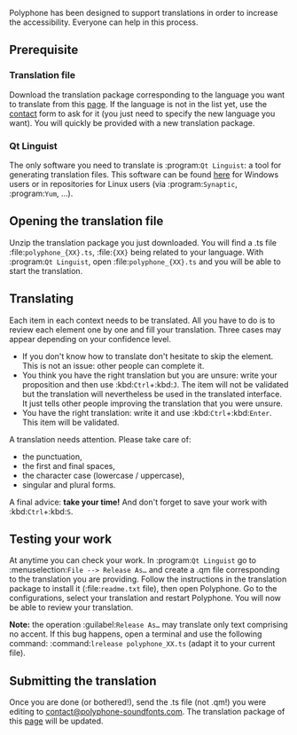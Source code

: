Polyphone has been designed to support translations in order to increase the accessibility.
Everyone can help in this process.


## Prerequisite


### Translation file


Download the translation package corresponding to the language you want to translate from this [page](https://www.polyphone-soundfonts.com/en/download/translations).
If the language is not in the list yet, use the [contact](https://www.polyphone-soundfonts.com/en/contact) form to ask for it (you just need to specify the new language you want).
You will quickly be provided with a new translation package.


### Qt Linguist


The only software you need to translate is :program:`Qt Linguist`: a tool for generating translation files.
This software can be found <a href="https://github.com/thurask/Qt-Linguist/releases" target="_blank">here</a> for Windows users or in repositories for Linux users (via :program:`Synaptic`, :program:`Yum`, …).


## Opening the translation file


Unzip the translation package you just downloaded.
You will find a .ts file :file:`polyphone_{XX}.ts`, :file:`{XX}` being related to your language.
With :program:`Qt Linguist`, open :file:`polyphone_{XX}.ts` and you will be able to start the translation.


## Translating


Each item in each context needs to be translated.
All you have to do is to review each element one by one and fill your translation.
Three cases may appear depending on your confidence level.

* If you don't know how to translate don't hesitate to skip the element.
  This is not an issue: other people can complete it.
* You think you have the right translation but you are unsure: write your proposition and then use :kbd:`Ctrl`+:kbd:`J`.
  The item will not be validated but the translation will nevertheless be used in the translated interface.
  It just tells other people improving the translation that you were unsure.
* You have the right translation: write it and use :kbd:`Ctrl`+:kbd:`Enter`.
  This item will be validated.

A translation needs attention.
Please take care of:

* the punctuation,
* the first and final spaces,
* the character case (lowercase / uppercase),
* singular and plural forms.

A final advice: **take your time!**
And don't forget to save your work with :kbd:`Ctrl`+:kbd:`S`.


## Testing your work


At anytime you can check your work.
In :program:`Qt Linguist` go to :menuselection:`File --> Release As…` and create a .qm file corresponding to the translation you are providing.
Follow the instructions in the translation package to install it (:file:`readme.txt` file), then open Polyphone.
Go to the configurations, select your translation and restart Polyphone.
You will now be able to review your translation.

**Note:** the operation :guilabel:`Release As…` may translate only text comprising no accent. If this bug happens, open a terminal and use the following command: :command:`lrelease polyphone_XX.ts` (adapt it to your current file).


## Submitting the translation


Once you are done (or bothered!), send the .ts file (not .qm!) you were editing to <contact@polyphone-soundfonts.com>.
The translation package of this [page](https://www.polyphone-soundfonts.com/en/download/translations) will be updated.